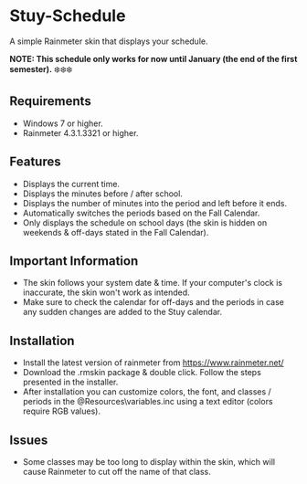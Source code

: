 # Stuy-Schedule
A simple Rainmeter skin that displays your schedule.  

**NOTE: This schedule only works for now until January (the end of the first semester).** :snowflake::snowflake::snowflake:

## Requirements
- Windows 7 or higher.
- Rainmeter 4.3.1.3321 or higher. 

## Features
- Displays the current time.
- Displays the minutes before / after school.
- Displays the number of minutes into the period and left before it ends. 
- Automatically switches the periods based on the Fall Calendar.
- Only displays the schedule on school days (the skin is hidden on weekends & off-days stated in the Fall Calendar).

## Important Information
- The skin follows your system date & time. If your computer's clock is inaccurate, the skin won't work as intended. 
- Make sure to check the calendar for off-days and the periods in case any sudden changes are added to the Stuy calendar. 

## Installation
- Install the latest version of rainmeter from https://www.rainmeter.net/
- Download the .rmskin package & double click. Follow the steps presented in the installer.
- After installation you can customize colors, the font, and classes / periods in the @Resources\variables.inc using a text editor (colors require RGB values).

## Issues 
- Some classes may be too long to display within the skin, which will cause Rainmeter to cut off the name of that class. 


